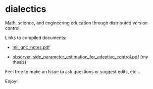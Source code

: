 # dialectics
Math, science, and engineering education through distributed version control.

Links to compiled documents:

- [mil\_gnc\_notes.pdf](https://drive.google.com/open?id=1zyQBhEKoxeEmgvIFYeyVt2m0XVV-EU5y)

- [observer-side\_parameter_estimation\_for\_adaptive\_control.pdf](https://drive.google.com/open?id=1woJI8Av9spGbQJXcC4oWuOK497Ples-S) (my thesis)

Feel free to make an Issue to ask questions or suggest edits, etc...

Enjoy!
